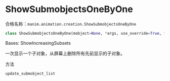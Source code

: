 # ShowSubmobjectsOneByOne

合格名称：`manim.animation.creation.ShowSubmobjectsOneByOne`

```py
class ShowSubmobjectsOneByOne(mobject=None, *args, use_override=True, **kwargs)
```

Bases: ShowIncreasingSubsets

一次显示一个子对象，从屏幕上删除所有先前显示的子对象。

方法

`update_submobject_list`
